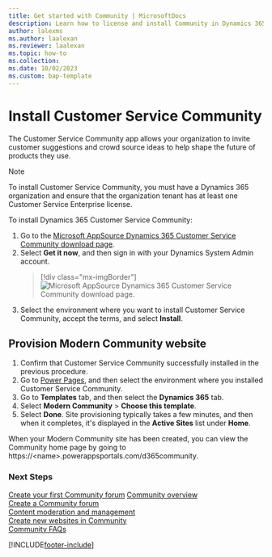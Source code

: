 ```yaml
---
title: Get started with Community | MicrosoftDocs
description: Learn how to license and install Community in Dynamics 365 Customer Service.
author: lalexms
ms.author: laalexan
ms.reviewer: laalexan
ms.topic: how-to
ms.collection:
ms.date: 10/02/2023
ms.custom: bap-template
---
```


# Install Customer Service Community

The Customer Service Community app allows your organization to invite customer suggestions and crowd source ideas to help shape the future of products they use.

> [!NOTE]
> To install Customer Service Community, you must have a Dynamics 365 organization and ensure that the organization tenant has at least one Customer Service Enterprise license.

To install Dynamics 365 Customer Service Community:

1.	Go to the [Microsoft AppSource Dynamics 365 Customer Service Community download page](https://go.microsoft.com/fwlink/?linkid=2168784).
2.	Select **Get it now**, and then sign in with your Dynamics System Admin account.
    > [!div class="mx-imgBorder"] 
    > ![Microsoft AppSource Dynamics 365 Customer Service Community download page.](../media/community-get-started.png)
3.	Select the environment where you want to install Customer Service Community, accept the terms, and select **Install**.

## Provision Modern Community website

1.	Confirm that Customer Service Community successfully installed in the previous procedure.
2.	Go to [Power Pages](https://make.powerpages.microsoft.com/), and then select the environment where you installed Customer Service Community.
3.	Go to **Templates** tab, and then select the **Dynamics 365** tab.
4.	Select **Modern Community** > **Choose this template**.
5.	Select **Done**. Site provisioning typically takes a few minutes, and then when it completes, it's displayed in the **Active Sites** list under **Home**.

When your Modern Community site has been created, you can view the Community home page by going to https://&lt;name&gt;.powerappsportals.com/d365community. 

### Next Steps
[Create your first Community forum](community-forum-setup.md)
[Community overview](community-overview.md)<br>
[Create a Community forum](community-forum-setup.md)<br>
[Content moderation and management](community-moderator-experience.md)<br>
[Create new websites in Community](community-create-websites.md)<br>
[Community FAQs](community-faqs.md)

[!INCLUDE[footer-include](../../includes/footer-banner.md)]
